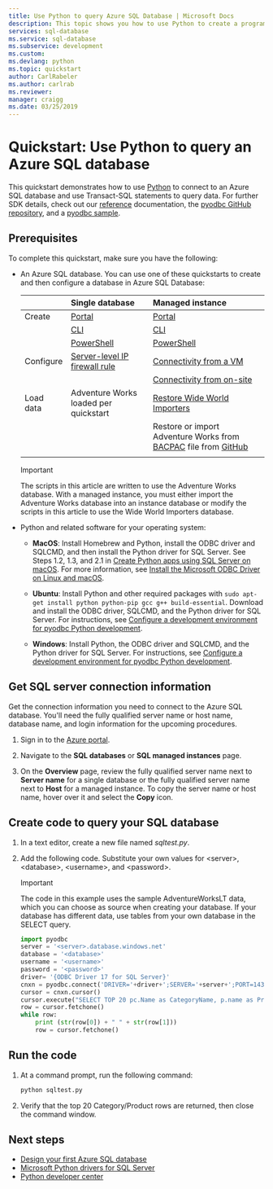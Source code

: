 ```yaml
---
title: Use Python to query Azure SQL Database | Microsoft Docs
description: This topic shows you how to use Python to create a program that connects to an Azure SQL database and query it using Transact-SQL statements.
services: sql-database
ms.service: sql-database
ms.subservice: development
ms.custom: 
ms.devlang: python
ms.topic: quickstart
author: CarlRabeler
ms.author: carlrab
ms.reviewer:
manager: craigg
ms.date: 03/25/2019
---
```

# Quickstart: Use Python to query an Azure SQL database

 This quickstart demonstrates how to use [Python](https://python.org) to connect to an Azure SQL database and use Transact-SQL statements to query data. For further SDK details, check out our [reference](https://docs.microsoft.com/python/api/overview/azure/sql) documentation, the [pyodbc GitHub repository](https://github.com/mkleehammer/pyodbc/wiki/), and a [pyodbc sample](https://github.com/mkleehammer/pyodbc/wiki/Getting-started).

## Prerequisites

To complete this quickstart, make sure you have the following:

- An Azure SQL database. You can use one of these quickstarts to create and then configure a database in Azure SQL Database:

  || Single database | Managed instance |
  |:--- |:--- |:---|
  | Create| [Portal](sql-database-single-database-get-started.md) | [Portal](sql-database-managed-instance-get-started.md) |
  || [CLI](scripts/sql-database-create-and-configure-database-cli.md) | [CLI](https://medium.com/azure-sqldb-managed-instance/working-with-sql-managed-instance-using-azure-cli-611795fe0b44) |
  || [PowerShell](scripts/sql-database-create-and-configure-database-powershell.md) | [PowerShell](scripts/sql-database-create-configure-managed-instance-powershell.md) |
  | Configure | [Server-level IP firewall rule](sql-database-server-level-firewall-rule.md)| [Connectivity from a VM](sql-database-managed-instance-configure-vm.md)|
  |||[Connectivity from on-site](sql-database-managed-instance-configure-p2s.md)
  |Load data|Adventure Works loaded per quickstart|[Restore Wide World Importers](sql-database-managed-instance-get-started-restore.md)
  |||Restore or import Adventure Works from [BACPAC](sql-database-import.md) file from [GitHub](https://github.com/Microsoft/sql-server-samples/tree/master/samples/databases/adventure-works)|
  |||

  > [!IMPORTANT]
  > The scripts in this article are written to use the Adventure Works database. With a managed instance, you must either import the Adventure Works database into an instance database or modify the scripts in this article to use the Wide World Importers database.
  
- Python and related software for your operating system:
  
  - **MacOS**: Install Homebrew and Python, install the ODBC driver and SQLCMD, and then install the Python driver for SQL Server. See Steps 1.2, 1.3, and 2.1 in [Create Python apps using SQL Server on macOS](https://www.microsoft.com/sql-server/developer-get-started/python/mac/). For more information, see [Install the Microsoft ODBC Driver on Linux and macOS](https://docs.microsoft.com/sql/connect/odbc/linux-mac/installing-the-microsoft-odbc-driver-for-sql-server).

  - **Ubuntu**: Install Python and other required packages with `sudo apt-get install python python-pip gcc g++ build-essential`. Download and install the ODBC driver, SQLCMD, and the Python driver for SQL Server. For instructions, see [Configure a development environment for pyodbc Python development](/sql/connect/python/pyodbc/step-1-configure-development-environment-for-pyodbc-python-development#linux).

  - **Windows**: Install Python, the ODBC driver and SQLCMD, and the Python driver for SQL Server. For instructions, see [Configure a development environment for pyodbc Python development](/sql/connect/python/pyodbc/step-1-configure-development-environment-for-pyodbc-python-development#windows).

## Get SQL server connection information

Get the connection information you need to connect to the Azure SQL database. You'll need the fully qualified server name or host name, database name, and login information for the upcoming procedures.

1. Sign in to the [Azure portal](https://portal.azure.com/).

2. Navigate to the **SQL databases**  or **SQL managed instances** page.

3. On the **Overview** page, review the fully qualified server name next to **Server name** for a single database or the fully qualified server name next to **Host** for a managed instance. To copy the server name or host name, hover over it and select the **Copy** icon.

## Create code to query your SQL database 

1. In a text editor, create a new file named *sqltest.py*.  
   
1. Add the following code. Substitute your own values for \<server>, \<database>, \<username>, and \<password>.
   
   >[!IMPORTANT]
   >The code in this example uses the sample AdventureWorksLT data, which you can choose as source when creating your database. If your database has different data, use tables from your own database in the SELECT query. 
   
   ```python
   import pyodbc
   server = '<server>.database.windows.net'
   database = '<database>'
   username = '<username>'
   password = '<password>'
   driver= '{ODBC Driver 17 for SQL Server}'
   cnxn = pyodbc.connect('DRIVER='+driver+';SERVER='+server+';PORT=1433;DATABASE='+database+';UID='+username+';PWD='+ password)
   cursor = cnxn.cursor()
   cursor.execute("SELECT TOP 20 pc.Name as CategoryName, p.name as ProductName FROM [SalesLT].[ProductCategory] pc JOIN [SalesLT].[Product] p ON pc.productcategoryid = p.productcategoryid")
   row = cursor.fetchone()
   while row:
       print (str(row[0]) + " " + str(row[1]))
       row = cursor.fetchone()
   ```
   

## Run the code

1. At a command prompt, run the following command:

   ```cmd
   python sqltest.py
   ```

1. Verify that the top 20 Category/Product rows are returned, then close the command window.

## Next steps

- [Design your first Azure SQL database](sql-database-design-first-database.md)
- [Microsoft Python drivers for SQL Server](https://docs.microsoft.com/sql/connect/python/python-driver-for-sql-server/)
- [Python developer center](https://azure.microsoft.com/develop/python/?v=17.23h)

